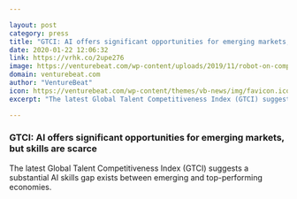 ```yaml
---

layout: post
category: press
title: "GTCI: AI offers significant opportunities for emerging markets, but skills are scarce"
date: 2020-01-22 12:06:32
link: https://vrhk.co/2upe276
image: https://venturebeat.com/wp-content/uploads/2019/11/robot-on-computer.jpg?w=1200&strip=all
domain: venturebeat.com
author: "VentureBeat"
icon: https://venturebeat.com/wp-content/themes/vb-news/img/favicon.ico
excerpt: "The latest Global Talent Competitiveness Index (GTCI) suggests a substantial AI skills gap exists between emerging and top-performing economies."

---
```


### GTCI: AI offers significant opportunities for emerging markets, but skills are scarce

The latest Global Talent Competitiveness Index (GTCI) suggests a substantial AI skills gap exists between emerging and top-performing economies.